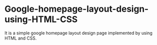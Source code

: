 # Google-homepage-layout-design-using-HTML-CSS
It is a simple google homepage layout design page implemented by using HTML and CSS.
